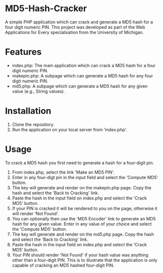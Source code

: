 # MD5-Hash-Cracker
A simple PHP application which can crack and generate a MD5 hash for a four digit numeric PIN. This project was developed as part of the Web Applications for Every specialisation from the University of Michigan.

# Features
- index.php: The main application which can crack a MD5 hash for a four digit numeric PIN.
- makepin.php: A subpage which can generate a MD5 hash for any four digit numeric PIN.
- md5.php: A subpage which can generate a MD5 hash for any given value (e.g., String values).

# Installation
1. Clone the repository.
2. Run the application on your local server from 'index.php'.

# Usage
To crack a MD5 hash you first need to generate a hash for a four-digit pin. 
1. From index.php, select the link 'Make an MD5 PIN'.
2. Enter in any four-digt pin in the input field and select the 'Compute MD5' button.
3. The key will generate and render on the makepin.php page. Copy the hash and select the 'Back to Cracking' link.
4. Paste the hash in the input field on index.php and select the 'Crack MD5' button.
5. If your PIN is cracked it will be rendered to you on the page, otherwise it will render 'Not Found'.
6. You can optionally then use the 'MD5 Encoder' link to generate an MD5 hash for any given value. Enter in any value of your choice and select the 'Compute MD5' button.
7. The key will generate and render on the md5.php page. Copy the hash and select the 'Back to Cracking' link.
8. Paste the hash in the input field on index.php and select the 'Crack MD5' button.
9. Your PIN should render 'Not Found' if your hash value was anything other than a four-digit PIN. This is to illustrate that the application is only capable of cracking an MD5 hashed four-digit PIN.
